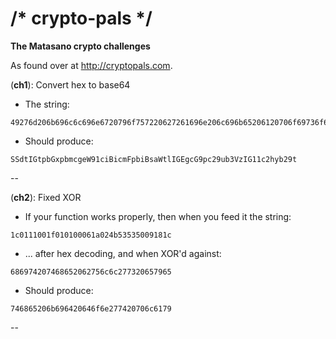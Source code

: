 # /* crypto-pals */
**The Matasano crypto challenges**

As found over at http://cryptopals.com.

(**ch1**): Convert hex to base64
- The string:
```
49276d206b696c6c696e6720796f757220627261696e206c696b65206120706f69736f6e6f7573206d757368726f6f6d
```

- Should produce:
```
SSdtIGtpbGxpbmcgeW91ciBicmFpbiBsaWtlIGEgcG9pc29ub3VzIG11c2hyb29t
```

--

(**ch2**): Fixed XOR
-   If your function works properly, then when you feed it the string: 
```
1c0111001f010100061a024b53535009181c
```
        
- ... after hex decoding, and when XOR'd against:
```
686974207468652062756c6c277320657965
```

- Should produce:
```
746865206b696420646f6e277420706c6179
```

--



